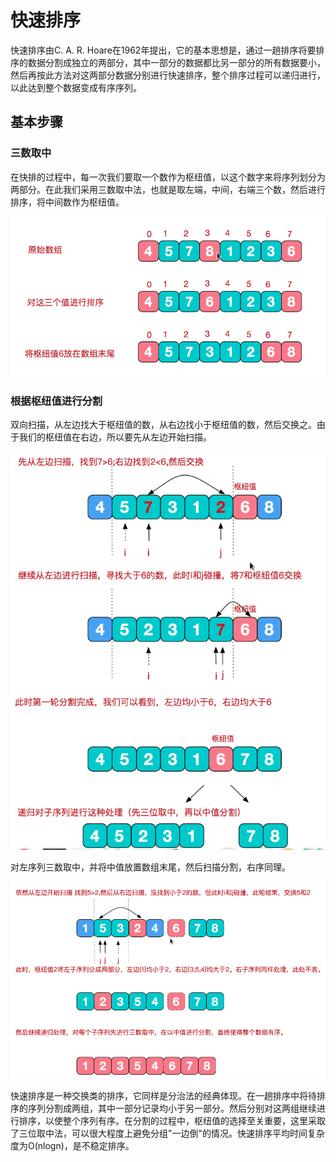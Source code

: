 # 快速排序

快速排序由C. A. R. Hoare在1962年提出，它的基本思想是，通过一趟排序将要排序的数据分割成独立的两部分，其中一部分的数据都比另一部分的所有数据要小，然后再按此方法对这两部分数据分别进行快速排序，整个排序过程可以递归进行，以此达到整个数据变成有序序列。

## 基本步骤

### 三数取中

在快排的过程中，每一次我们要取一个数作为枢纽值，以这个数字来将序列划分为两部分。在此我们采用三数取中法，也就是取左端，中间，右端三个数，然后进行排序，将中间数作为枢纽值。

![](../../assets/20201110_105707.png)

### 根据枢纽值进行分割

双向扫描，从左边找大于枢纽值的数，从右边找小于枢纽值的数，然后交换之。由于我们的枢纽值在右边，所以要先从左边开始扫描。

![](../../assets/20201110_110127.png)

对左序列三数取中，并将中值放置数组末尾，然后扫描分割，右序同理。

![](../../assets/20201110_110715.png)

快速排序是一种交换类的排序，它同样是分治法的经典体现。在一趟排序中将待排序的序列分割成两组，其中一部分记录均小于另一部分。然后分别对这两组继续进行排序，以使整个序列有序。在分割的过程中，枢纽值的选择至关重要，这里采取了三位取中法，可以很大程度上避免分组"一边倒"的情况。快速排序平均时间复杂度为O(nlogn)，是不稳定排序。